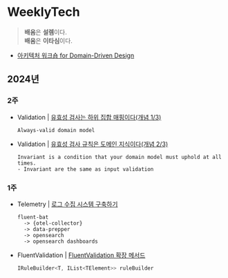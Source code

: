 # WeeklyTech
> **배움**은 **설렘**이다.   
> **배움**은 **이타심**이다.

- [아키텍처 워크숍 for Domain-Driven Design](https://github.com/hhko/ArchiWorkshop)

## 2024년
### 2주
- Validation | [유효성 검사는 하위 집합 매핑이다(개념 1/3)](./2024/02/ValidationConcept1/)
  ```
  Always-valid domain model
  ```
- Validation | [유효성 검사 규칙은 도메인 지식이다(개념 2/3)](./2024/02/ValidationConcept2/)
  ```
  Invariant is a condition that your domain model must uphold at all times.
  - Invariant are the same as input validation
  ```

### 1주
- Telemetry | [로그 수집 시스템 구축하기](./2024/01/TelemetryLogSystem/)
  ```
  fluent-bat
    -> {otel-collector}
    -> data-prepper
    -> opensearch
    -> opensearch dashboards
  ```
- FluentValidation | [FluentValidation 확장 메서드](./2024/01/FluentValidationExtensionMethod/)
  ```cs
  IRuleBuilder<T, IList<TElement>> ruleBuilder
  ```

